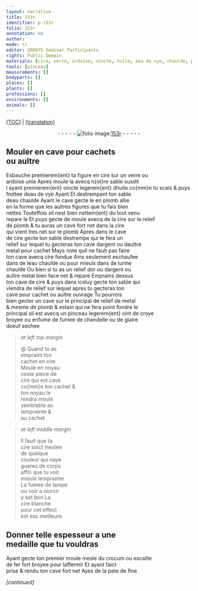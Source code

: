 ```yaml
---
layout: narrative
title: 153r
identifier: p-153r
folio: 153r
annotation: no
author:
mode: tc
editor: GR8975 Seminar Participants
rights: Public Domain
materials: [cire, verre, ardoise, oincte, huile, eau de vye, chaulde, plomb, argent, metal, urine, or, estain, oint, croye, fumee de chandelle, glaire doeuf, fumee de lampe, noir a noircir, cire blanche, moule, crocum, escaille de fer]
tools: [pinceau]
measurements: []
bodyparts: []
places: []
plants: []
professions: []
environments: []
animals: []
---
```


<p><a href="{{ site.baseurl }}/diplomatic/">[TOC]</a> | <a href="{{ site.baseurl }}/texts/p-153r_tl/">[translation]</a></p><div class="folio" align="center">- - - - - <a href="http://gallica.bnf.fr/ark:/12148/btv1b10500001g/f311.image" target="_blank"><img src="https://cu-mkp.github.io/2017-workshop-edition/assets/photo-icon.png" alt="folio image: " style="display:inline-block; margin-bottom:-3px;"/>153r</a> - - - - - </div>  
  

## Mouler en cave pour cachets<br/> ou aultre

 
Esbauche premierem{ent} ta figure en <span class="m">cire</span> sur un <span class="m">verre</span> ou<br/> <span class="m">ardoise</span> unie Apres moule la avecq n{ot}re sable susdit<br/> <span class="del">l</span> ayant premierem{ent} <span class="m">oincte</span> legerem{ent} d<span class="m">huile</span> co{mm}e tu scais & puys<br/> frottee d<span class="m">eau de vye</span> <span class="del">Ayant</span> Et destrempant ton sable<br/> deau <span class="m">chaulde</span> Ayant le cave gecte le en <span class="m">plomb</span> allie<br/> en la forme que les aultres figures que tu fais bien<br/> nettes Touteffois sil nest bien nettem{ent} du tout venu<br/> repare le Et puys <span class="del">gecte de</span> <span class="add">moule avecq de</span> la <span class="m">cire</span> sur le relief<br/> de <span class="m">plomb</span> & tu auras un cave fort net dans la <span class="m">cire</span><br/> qui vient tres net sur le <span class="m">plomb</span> Apres dans le cave<br/> de <span class="m">cire</span> gecte ton sable destrempe qui te fera un<br/> relief sur lequel tu gecteras ton cave d<span class="m">argent</span> ou daultre<br/> <span class="m">metal</span> pour cachet Mays note quil ne fault pas faire<br/> ton cave avecq <span class="m">cire</span> fondue Ains seulement eschaufee<br/> dans de leau <span class="m">chaulde</span> ou pour mieulx dans de l<span class="m">urine</span><br/> chaulde Ou bien si tu as un relief d<span class="m">or</span> ou d<span class="m">argent</span> ou<br/> aultre <span class="m">metal</span> bien <span class="del">face</span> net & repare Emprains dessus<br/> ton cave de <span class="m">cire</span> & puys dans iceluy gecte ton sable qui<br/> viendra de relief sur lequel apres tu gecteras ton<br/> cave pour cachet ou aultre ouvrage Tu pourrois<br/> bien gecter un cave sur le principal de relief de <span class="m">metal</span><br/> & mesme de <span class="m">plomb</span> & <span class="m">estain</span> qui ne fera point fondre le<br/> principal sil est avecq un <span class="tl">pinceau</span> legerem{ent} <span class="m">oint</span> de <span class="m">croye</span><br/> broyee ou enfume de <span class="m">fumee de chandelle</span> ou de <span class="m">glaire<br/> doeuf</span> sechee
 
> *at left top margin*
> 
> 
> @ Quand tu as<br/> empraint ton<br/> cachet en <span class="m">cire</span><br/> Moule en noyau<br/> ceste piece de<br/> <span class="m">cire</span> qui est cave<br/> co{mm}e ton cachet &<br/> ton noyau le<br/> rendra moulé<br/> semblable <span class="del">au</span><br/> lemprainte &<br/> au cachet
 
> *at left middle margin*
> 
> 
>  Il fault que ta<br/> <span class="m">cire</span> soict meslee<br/> de quelque<br/> couleur qui naye<br/> gueres de corps<br/> affin que tu voit<br/> mieulx lemprainte<br/> La <span class="m">fumee de lampe</span><br/> ou <span class="m">noir a noircir</span><br/> y est bon La<br/> <span class="m">cire blanche</span><br/> pour cet effect<br/> est <span class="del">exc</span> meilleure
 
 
  

## Donner telle espesseur a une<br/> medaille que tu vouldras

 
 Ayant gecte ton premier <span class="m">moule</span> mesle du <span class="m">crocum</span> ou <span class="m">escaille<br/> de fer</span> fort broyee pour laffermir Et ayant faict<br/> prise & rendu ton cave fort net Ayes de la pate de fine
 
*[continued]*
 
